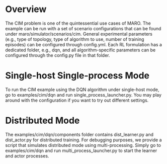 # Overview

The CIM problem is one of the quintessential use cases of MARO. The example can
be run with a set of scenario configurations that can be found under
maro/simulator/scenarios/cim. General experimental parameters (e.g., type of
topology, type of algorithm to use, number of training episodes) can be configured
through config.yml. Each RL formulation has a dedicated folder, e.g., dqn, and
all algorithm-specific parameters can be configured through
the config.py file in that folder.

# Single-host Single-process Mode

To run the CIM example using the DQN algorithm under single-host mode, go to
examples/cim/dqn and run single_process_launcher.py. You may play around with
the configuration if you want to try out different settings.

# Distributed Mode

The examples/cim/dqn/components folder contains dist_learner.py and dist_actor.py
for distributed training. For debugging purposes, we provide a script that
simulates distributed mode using multi-processing. Simply go to examples/cim/dqn
and run multi_process_launcher.py to start the learner and actor processes.
